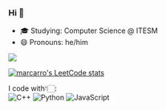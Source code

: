 ### Hi 👋
- 🎓 Studying: Computer Science @ ITESM
- 😄 Pronouns: he/him <br>

<a>
  <img align="center" src="https://github-readme-stats.vercel.app/api?username=marcarro&theme=dracula" />
</a>

[![marcarro's LeetCode stats](https://leetcode-stats-six.vercel.app/?username=marcarro&theme=dark)](https://github.com/KnlnKS/leetcode-stats)

I code with👇🏻: <br>
![C++](https://img.shields.io/badge/c++-%2300599C.svg?style=for-the-badge&logo=c%2B%2B&logoColor=white)
![Python](https://img.shields.io/badge/python-3670A0?style=for-the-badge&logo=python&logoColor=ffdd54)
![JavaScript](https://img.shields.io/badge/javascript-%23323330.svg?style=for-the-badge&logo=javascript&logoColor=%23F7DF1E)


<!--
**marcarro/marcarro** is a ✨ _special_ ✨ repository because its `README.md` (this file) appears on your GitHub profile.

Here are some ideas to get you started:

- 🔭 I’m currently working on ...
- 🌱 I’m currently learning ...
- 👯 I’m looking to collaborate on ...
- 🤔 I’m looking for help with ...
- 💬 Ask me about ...
- 📫 How to reach me: ...
- 😄 Pronouns: ...
- ⚡ Fun fact: ...
-->
